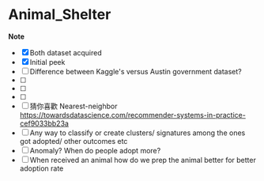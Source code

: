 # Animal_Shelter

**Note** 

- [x] Both dataset acquired
- [x] Initial peek
- [ ] Difference between Kaggle's versus Austin government dataset?
- [ ] 
- [ ] 
- [ ] 
- [ ] 猜你喜歡 Nearest-neighbor https://towardsdatascience.com/recommender-systems-in-practice-cef9033bb23a
- [ ] Any way to classify or create clusters/ signatures among the ones got adopted/ other outcomes etc
- [ ] Anomaly? When do people adopt more?
- [ ] When received an animal how do we prep the animal better for better adoption rate
